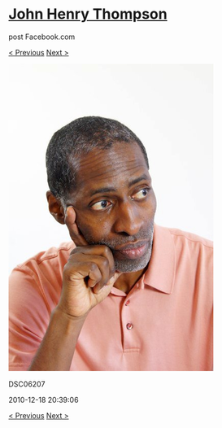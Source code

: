 # [John Henry Thompson](../README.md)
post Facebook.com

[< Previous](2010-12-18-8.md) [Next >](2010-12-18-10.md)

[![](../media/2010-12-18/Fam-2010-DSC06207.jpg)](../README.md)

DSC06207

2010-12-18 20:39:06

[< Previous](2010-12-18-8.md) [Next >](2010-12-18-10.md)